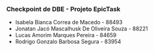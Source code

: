 <h3>Checkpoint de DBE -  Projeto EpicTask</h3>

<ul>
  <li> Isabela Bianca Correa de Macedo - 88493</li>
  <li> Jonatan Jacó Mascalhusk De Oliveira Souza - 88221</li>
  <li> Lucas Amorim Marques Pereira - 84659</li>
  <li> Rodrigo Gonzalo Barbosa Segura - 83954</li>
</ul>
